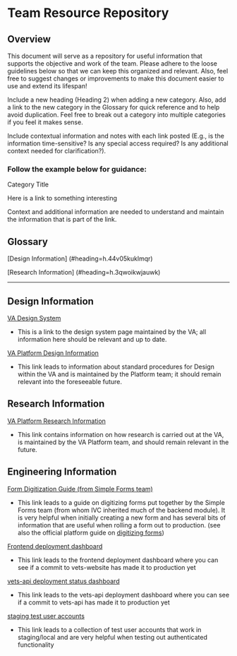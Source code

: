 # Team Resource Repository
## Overview
This document will serve as a repository for useful information that supports the objective and work of the team. Please adhere to the loose guidelines below so that we can keep this organized and relevant. Also, feel free to suggest changes or improvements to make this document easier to use and extend its lifespan!

Include a new heading (Heading 2) when adding a new category. Also, add a link to the new category in the Glossary for quick reference and to help avoid duplication. Feel free to break out a category into multiple categories if you feel it makes sense.

Include contextual information and notes with each link posted (E.g., is the information time-sensitive?  Is any special access required? Is any additional context needed for clarification?).

### Follow the example below for guidance:
Category Title

Here is a link to something interesting

Context and additional information are needed to understand and maintain the information that is part of the link.




## Glossary


[Design Information] (#heading=h.44v05kuklmqr)

[Research Information] (#heading=h.3qwoikwjauwk)

---

## Design Information
[VA Design System](https://design.va.gov/)
- This is a link to the design system page maintained by the VA; all information here should be relevant and up to date.

[VA Platform Design Information](https://depo-platform-documentation.scrollhelp.site/research-design/design-at-va)
- This link leads to information about standard procedures for Design within the VA and is maintained by the Platform team; it should remain relevant into the foreseeable future.

## Research Information
[VA Platform Research Information](https://depo-platform-documentation.scrollhelp.site/research-design/research-at-va)
- This link contains information on how research is carried out at the VA, is maintained by the VA Platform team, and should remain relevant in the future.

## Engineering Information
[Form Digitization Guide (from Simple Forms team)](https://github.com/department-of-veterans-affairs/VA.gov-team-forms/blob/main/Engineering/Form%20Digitization%20development%20guide.md)
- This link leads to a guide on digitizing forms put together by the Simple Forms team (from whom IVC inherited much of the backend module). It is very helpful when initially creating a new form and has several bits of information that are useful when rolling a form out to production. (see also the official platform guide on [digitizing forms](https://depo-platform-documentation.scrollhelp.site/developer-docs/a-guide-to-digitizing-va-forms))

[Frontend deployment dashboard](https://department-of-veterans-affairs.github.io/veteran-facing-services-tools/frontend-support-dashboard/)
- This link leads to the frontend deployment dashboard where you can see if a commit to vets-website has made it to production yet

[vets-api deployment status dashboard](https://www.va.gov/atlas/apps/vets-api/deploy_status)
- This link leads to the vets-api deployment dashboard where you can see if a commit to vets-api has made it to production yet

[staging test user accounts](https://github.com/department-of-veterans-affairs/va.gov-team-sensitive/blob/master/Administrative/vagov-users/mvi-staging-users.csv)
- This link leads to a collection of test user accounts that work in staging/local and are very helpful when testing out authenticated functionality

